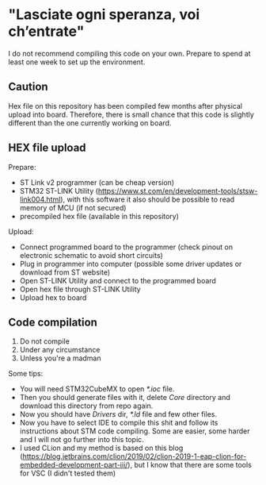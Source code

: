 # "Lasciate ogni speranza, voi ch’entrate"

I do not recommend compiling this code on your own. Prepare to spend at least one week to set up the environment.

## Caution

Hex file on this repository has been compiled few months after physical upload into board. Therefore, there is small chance that this code is slightly different than the one currently working on board. 

## HEX file upload

Prepare:
- ST Link v2 programmer (can be cheap version)
- STM32 ST-LINK Utility (https://www.st.com/en/development-tools/stsw-link004.html), with this software it also should be possible to read memory of MCU (if not secured)
- precompiled hex file (available in this repository)

Upload:
- Connect programmed board to the programmer (check pinout on electronic schematic to avoid short circuits)
- Plug in programmer into computer (possible some driver updates or download from ST website)
- Open ST-LINK Utility and connect to the programmed board
- Open hex file through ST-LINK Utility
- Upload hex to board

## Code compilation

1. Do not compile
2. Under any circumstance
3. Unless you're a madman

Some tips:
- You will need STM32CubeMX to open _*.ioc_ file. 
- Then you should generate files with it, delete _Core_ directory and download this directory from repo again.
- Now you should have _Drivers_ dir, _*.ld_ file and few other files.
- Now you have to select IDE to compile this shit and follow its instructions about STM code compiling. Some are easier, some harder and I will not go further into this topic.
- I used CLion and my method is based on this blog (https://blog.jetbrains.com/clion/2019/02/clion-2019-1-eap-clion-for-embedded-development-part-iii/), but I know that there are some tools for VSC (I didn't tested them)
